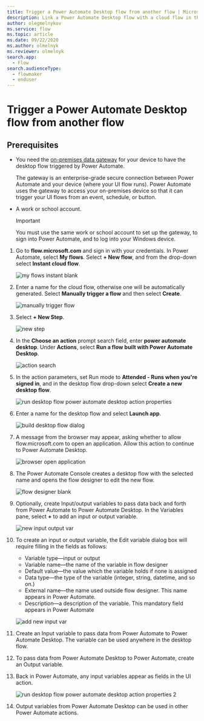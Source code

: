 ```yaml
---
title: Trigger a Power Automate Desktop flow from another flow | Microsoft Docs
description: Link a Power Automate Desktop flow with a cloud flow in the Power Automate portal
author: olegmelnykov
ms.service: flow
ms.topic: article
ms.date: 09/22/2020
ms.author: olmelnyk
ms.reviewer: olmelnyk
search.app: 
  - Flow
search.audienceType: 
  - flowmaker
  - enduser
---
```



# Trigger a Power Automate Desktop flow from another flow


## Prerequisites

- You need the [on-premises data gateway](https://go.microsoft.com/fwlink/?LinkID=820580&clcid=0x409) for your device to have the desktop flow triggered by Power Automate.
   
   The gateway is an enterprise-grade secure connection between Power Automate and your device (where your UI flow runs). Power Automate uses the gateway to access your on-premises device so that it can trigger your UI flows from an event, schedule, or button.
- A work or school account. 

   >[!IMPORTANT]
   >You must use the same work or school account to set up the gateway, to sign into Power Automate, and to log into your Windows device.
   

1. Go to **flow.microsoft.com** and sign in with your credentials. In Power Automate, select **My flows**. Select **+ New flow**, and from the drop-down select **Instant cloud flow**.

   ![my flows instant blank](\media\link-pad-flow-portal\my-flows-instant-blank.png)

1. Enter a name for the cloud flow, otherwise one will be automatically generated. Select **Manually trigger a flow** and then select **Create**.

   ![manually trigger flow](\media\link-pad-flow-portal\manually-trigger-flow.png)

1. Select **+ New Step**.

   ![new step](\media\link-pad-flow-portal\new-step.png)

1. In the **Choose an action** prompt search field, enter **power automate desktop**. Under **Actions**, select **Run a flow built with Power Automate Desktop**.

   ![action search](\media\link-pad-flow-portal\action-search.png)

1. In the action parameters, set Run mode to **Attended - Runs when you're signed in**, and in the desktop flow drop-down select **Create a new desktop flow**.

   ![run desktop flow power automate desktop action properties](\media\link-pad-flow-portal\run-desktop-flow-v2-action-properties.png)

1. Enter a name for the desktop flow and select **Launch app**.

   ![build desktop flow dialog](\media\link-pad-flow-portal\build-desktop-flow-dialog.png)

1. A message from the browser may appear, asking whether to allow flow.microsoft.com to open an application. Allow this action to continue to Power Automate Desktop.

   ![browser open application](\media\link-pad-flow-portal\browser-open-application.png)

1. The Power Automate Console creates a desktop flow with the selected name and opens the flow designer to edit the new flow.

   ![flow designer blank](\media\link-pad-flow-portal\flow-designer-blank.png)

1. Optionally, create Input/output variables to pass data back and forth from Power Automate to Power Automate Desktop. In the Variables pane, select **+** to add an input or output variable.

   ![new input output var](\media\link-pad-flow-portal\new-input-output-var.png)

1. To create an input or output variable, the Edit variable dialog box will require filling in the fields as follows:
   * Variable type—input or output
   * Variable name—the name of the variable in flow designer
   * Default value—the value which the variable holds if none is assigned
   * Data type—the type of the variable (integer, string, datetime, and so on.)
   * External name—the name used outside flow designer. This name appears in Power    Automate.
   * Description—a description of the variable. This mandatory field appears in Power Automate

   ![add new input var](\media\link-pad-flow-portal\add-new-input-var.png)

1. Create an Input variable to pass data from Power Automate to Power Automate Desktop. The variable can be used anywhere in the desktop flow.

1. To pass data from Power Automate Desktop to Power Automate, create an Output variable.

1. Back in Power Automate, any input variables appear as fields in the UI action.

   ![run desktop flow power automate desktop action properties 2](\media\link-pad-flow-portal\run-desktop-flow-v2-action-properties-2.png)

1. Output variables from Power Automate Desktop can be used in other Power Automate actions.


